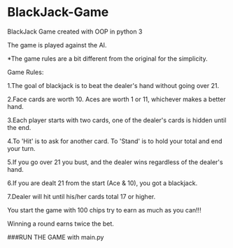 # BlackJack-Game
BlackJack Game created with OOP in python 3

The game is played against the AI.

*The game rules are a bit different from the original for the simplicity.

Game Rules:

1.The goal of blackjack is to beat the dealer's hand without going over 21.

2.Face cards are worth 10. Aces are worth 1 or 11, whichever makes a better hand.

3.Each player starts with two cards, one of the dealer's cards is hidden until the end.

4.To 'Hit' is to ask for another card. To 'Stand' is to hold your total and end your turn.

5.If you go over 21 you bust, and the dealer wins regardless of the dealer's hand.

6.If you are dealt 21 from the start (Ace & 10), you got a blackjack.

7.Dealer will hit until his/her cards total 17 or higher.

You start the game with 100 chips try to earn as much as you can!!!

Winning a round earns twice the bet.


###RUN THE GAME with main.py
